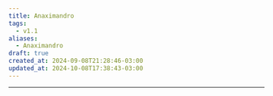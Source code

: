 ```yaml
---
title: Anaximandro
tags:
  - v1.1
aliases:
  - Anaximandro
draft: true
created_at: 2024-09-08T21:28:46-03:00
updated_at: 2024-10-08T17:38:43-03:00
---
```



---

